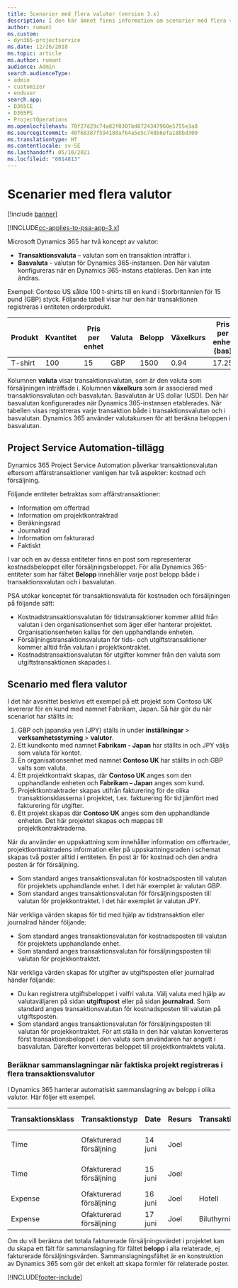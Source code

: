 ```yaml
---
title: Scenarier med flera valutor (version 3.x)
description: I den här ämnet finns information om scenarier med flera valutor.
author: rumant
ms.custom:
- dyn365-projectservice
ms.date: 12/26/2018
ms.topic: article
ms.author: rumant
audience: Admin
search.audienceType:
- admin
- customizer
- enduser
search.app:
- D365CE
- D365PS
- ProjectOperations
ms.openlocfilehash: 70f27d29c74a82f0307bd0724347960e5755e3a8
ms.sourcegitcommit: 40f68387f594180af64a5e5c748b6efa188bd300
ms.translationtype: HT
ms.contentlocale: sv-SE
ms.lasthandoff: 05/10/2021
ms.locfileid: "6014813"
---
```

# <a name="multiple-currency-scenarios"></a>Scenarier med flera valutor

[!include [banner](../includes/psa-now-project-operations.md)]

[!INCLUDE[cc-applies-to-psa-app-3.x](../includes/cc-applies-to-psa-app-3x.md)]

Microsoft Dynamics 365 har två koncept av valutor:

- **Transaktionsvaluta** – valutan som en transaktion inträffar i. 
- **Basvaluta** - valutan för Dynamics 365-instansen. Den här valutan konfigureras när en Dynamics 365-instans etableras. Den kan inte ändras.

Exempel: Contoso US sålde 100 t-shirts till en kund i Storbritannien för 15 pund (GBP) styck. Följande tabell visar hur den här transaktionen registreras i entiteten orderprodukt.

| Produkt | Kvantitet | Pris per enhet | Valuta | Belopp | Växelkurs | Pris per enhet (bas)| Belopp (bas)|
|---------|----------|----------------|----------|--------|---------------|----------------------|--------------|
| T-shirt | 100      | 15             | GBP      | 1500   | 0.94          | 17.25               | 1,725       |

Kolumnen **valuta** visar transaktionsvalutan, som är den valuta som försäljningen inträffade i. Kolumnen **växelkurs** som är associerad med transaktionsvalutan och basvalutan. Basvalutan är US dollar (USD). Den här basvalutan konfigurerades när Dynamics 365-instansen etablerades.
När tabellen visas registreras varje transaktion både i transaktionsvalutan och i basvalutan. Dynamics 365 använder valutakursen för att beräkna beloppen i basvalutan.

## <a name="project-service-automation-extensions"></a>Project Service Automation-tillägg

Dynamics 365 Project Service Automation påverkar transaktionsvalutan eftersom affärstransaktioner vanligen har två aspekter: kostnad och försäljning.

Följande entiteter betraktas som affärstransaktioner:

- Information om offertrad
- Information om projektkontraktrad
- Beräkningsrad
- Journalrad
- Information om fakturarad
- Faktiskt

I var och en av dessa entiteter finns en post som representerar kostnadsbeloppet eller försäljningsbeloppet. För alla Dynamics 365-entiteter som har fältet **Belopp** innehåller varje post belopp både i transaktionsvalutan och i basvalutan. 

PSA utökar konceptet för transaktionsvaluta för kostnaden och försäljningen på följande sätt:

- Kostnadstransaktionsvalutan för tidstransaktioner kommer alltid från valutan i den organisationsenhet som äger eller hanterar projektet. Organisationsenheten kallas för den upphandlande enheten.
- Försäljningstransaktionsvalutan för tids- och utgiftstransaktioner kommer alltid från valutan i projektkontraktet.
- Kostnadstransaktionsvalutan för utgifter kommer från den valuta som utgiftstransaktionen skapades i.

## <a name="multiple-currency-scenario"></a>Scenario med flera valutor

I det här avsnittet beskrivs ett exempel på ett projekt som Contoso UK levererar för en kund med namnet Fabrikam, Japan. Så här gör du när scenariot har ställts in:

1. GBP och japanska yen (JPY) ställs in under **inställningar** \> **verksamhetsstyrning** \> **valutor**. 
2. Ett kundkonto med namnet **Fabrikam - Japan** har ställts in och JPY väljs som valuta för kontot.
3. En organisationsenhet med namnet **Contoso UK** har ställts in och GBP valts som valuta.
4. Ett projektkontrakt skapas, där **Contoso UK** anges som den upphandlande enheten och **Fabrikam – Japan** anges som kund.
5. Projektkontraktrader skapas utifrån fakturering för de olika transaktionsklasserna i projektet, t.ex. fakturering för tid jämfört med fakturering för utgifter.
6. Ett projekt skapas där **Contoso UK** anges som den upphandlande enheten. Det här projektet skapas och mappas till projektkontraktraderna.


När du använder en uppskattning som innehåller information om offertrader, projektkontraktradens information eller på uppskattningsraden i schemat skapas två poster alltid i entiteten. En post är för kostnad och den andra posten är för försäljning.

- Som standard anges transaktionsvalutan för kostnadsposten till valutan för projektets upphandlande enhet. I det här exemplet är valutan GBP.
- Som standard anges transaktionsvalutan för försäljningsposten till valutan för projekkontraktet. I det här exemplet är valutan JPY.

När verkliga värden skapas för tid med hjälp av tidstransaktion eller journalrad händer följande:

- Som standard anges transaktionsvalutan för kostnadsposten till valutan för projektets upphandlande enhet.
- Som standard anges transaktionsvalutan för försäljningsposten till valutan för projekkontraktet.

När verkliga värden skapas för utgifter av utgiftsposten eller journalrad händer följande:

- Du kan registrera utgiftsbeloppet i valfri valuta. Välj valuta med hjälp av valutaväljaren på sidan **utgiftspost** eller på sidan **journalrad**. Som standard anges transaktionsvalutan för kostnadsposten till valutan på utgiftsposten. 
- Som standard anges transaktionsvalutan för försäljningsposten till valutan för projekkontraktet. För att ställa in den här valutan konverteras först transaktionsbeloppet i den valuta som användaren har angett i basvalutan. Därefter konverteras beloppet till projektkontraktets valuta. 

### <a name="computing-roll-ups-when-project-actuals-are-recorded-in-multiple-transaction-currencies"></a>Beräknar sammanslagningar när faktiska projekt registreras i flera transaktionsvalutor

I Dynamics 365 hanterar automatiskt sammanslagning av belopp i olika valutor. Här följer ett exempel.

| Transaktionsklass | Transaktionstyp| Date   | Resurs | Transaktionskategori | Kvantitet | Enhetspris | Belopp      | Växelkurs | Belopp i bas |
|-------------------|------------------|--------|----------|----------------------|----------|--------------|-------------|---------------|----------------|
| Time              | Ofakturerad försäljning   | 14 juni | Joel  |                      | 8 tim    | 20 000 JPY    | 160 000 JPY | 123           | 1 300,81 USD    |
| Time              | Ofakturerad försäljning   | 15 juni | Joel  |                      | 8 tim    | 20 000 JPY    | 160 000 JPY | 123           | 1 300,81 USD    |
| Expense           | Ofakturerad försäljning   | 16 juni | Joel  | Hotell                | 1 ea     | 250 EUR      | 250 EUR     | 0.94          | 265,95 USD     |
| Expense           | Ofakturerad försäljning   | 17 juni | Joel  | Biluthyrning           | 1 ea     | 150 EUR      | 150 EUR     | 0.94          | 159,57 USD     |

Om du vill beräkna det totala fakturerade försäljningsvärdet i projektet kan du skapa ett fält för sammanslagning för fältet **belopp** i alla relaterade, ej fakturerade försäljningsvärden. Sammanslagningsfältet är en konstruktion av Dynamics 365 som gör det enkelt att skapa formler för relaterade poster.


[!INCLUDE[footer-include](../includes/footer-banner.md)]